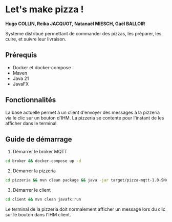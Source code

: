 # Let's make pizza !
**Hugo COLLIN, Reika JACQUOT, Natanaël MIESCH, Gaël BALLOIR**

Systeme distribué permettant de commander des pizzas, les préparer, les cuire, et suivre leur livraison.

## Prérequis
- Docker et docker-compose
- Maven
- Java 21
- JavaFX

## Fonctionnalités
La base actuelle permet à un client d'envoyer des messages à la pizzeria via le clic sur un bouton d'IHM. La pizzeria se contente pour l'instant de les afficher dans le terminal.

## Guide de démarrage
1. Démarrer le broker MQTT
```bash
cd broker && docker-compose up -d
```

2. Démarrer la pizzeria
```bash
cd pizzeria && mvn clean package && java -jar target/pizza-mqtt-1.0-SNAPSHOT.jar
```

3. Démarrer le client
```bash
cd client && mvn clean javafx:run
```

Le terminal de la pizzeria doit normalement afficher un message lors du clic sur le bouton dans l'IHM client.
